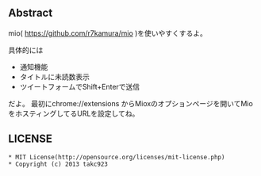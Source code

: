 ## Abstract
mio( https://github.com/r7kamura/mio )を使いやすくするよ。

具体的には
* 通知機能
* タイトルに未読数表示
* ツイートフォームでShift+Enterで送信

だよ。
最初にchrome://extensions からMioxのオプションページを開いてMioをホスティングしてるURLを設定してね。

## LICENSE
    * MIT License(http://opensource.org/licenses/mit-license.php)
    * Copyright (c) 2013 takc923
